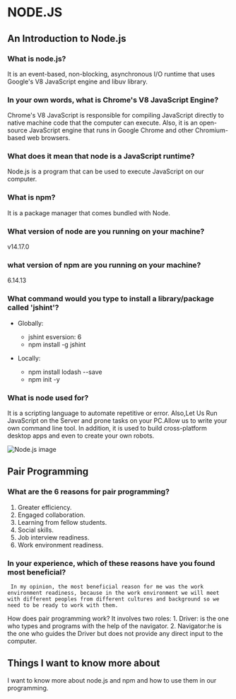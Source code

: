 # NODE.JS
 
 ## An Introduction to Node.js
 
 
 
### What is node.js?

It is an event-based, non-blocking, asynchronous I/O runtime that uses Google's V8 JavaScript engine and libuv library.
 
### In your own words, what is Chrome's V8 JavaScript Engine?
 
 Chrome's V8 JavaScript is responsible for compiling JavaScript directly to native machine code that the computer can execute.
 Also, it is an open-source JavaScript engine that runs in Google Chrome and other Chromium-based web browsers. 
 
### What does it mean that node is a JavaScript runtime?

 Node.js is a program that can be used to execute JavaScript on our computer.
 
### What is npm?

It is a package manager that comes bundled with Node.
 
### What version of node are you running on your machine?

 v14.17.0
 
### what version of npm are you running on your machine?

   6.14.13
 
### What command would you type to install a library/package called 'jshint'?
   * Globally:
     * jshint esversion: 6
     * npm install -g jshint
     
   * Locally:
     * npm install lodash --save  
     * npm init -y
     
 
 ### What is node used for?
   It is a scripting language to automate repetitive or error. Also,Let Us Run JavaScript on the Server and prone tasks on your PC.Allow us to write your own command line tool. In addition, it is used to build cross-platform desktop apps and even to create your own robots.


![Node.js image](https://uploads.sitepoint.com/wp-content/uploads/2012/10/1516152673node_event_loop.png)

 
 
 
 ## Pair Programming
 
 
 
### What are the 6 reasons for pair programming?
   1. Greater efficiency.
   2. Engaged collaboration.
   3. Learning from fellow students.
   4. Social skills.
   5. Job interview readiness.
   6. Work environment readiness.
 
 ### In your experience, which of these reasons have you found most beneficial?
     In my opinion, the most beneficial reason for me was the work environment readiness, because in the work environment we will meet with different peoples from different cultures and background so we need to be ready to work with them.
 
  How does pair programming work?
   It involves two roles:
     1. Driver: is the one who types and programs with the help of the navigator.
     2. Navigator:he is the one who guides the Driver but does not provide any direct input to the computer.

## Things I want to know more about

I want to know more about node.js and npm and how to use them in our programming.